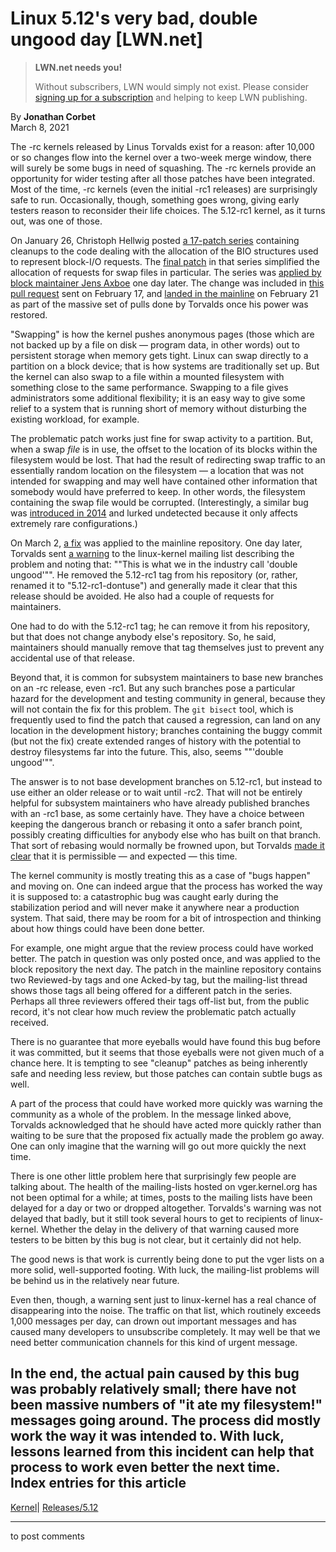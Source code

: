 # Linux 5.12's very bad, double ungood day [LWN.net]

> **LWN.net needs you!**
> 
> Without subscribers, LWN would simply not exist. Please consider [signing up for a subscription](/Promo/nst-nag2/subscribe) and helping to keep LWN publishing. 

By **Jonathan Corbet**  
March 8, 2021 

The -rc kernels released by Linus Torvalds exist for a reason: after 10,000 or so changes flow into the kernel over a two-week merge window, there will surely be some bugs in need of squashing. The -rc kernels provide an opportunity for wider testing after all those patches have been integrated. Most of the time, -rc kernels (even the initial -rc1 releases) are surprisingly safe to run. Occasionally, though, something goes wrong, giving early testers reason to reconsider their life choices. The 5.12-rc1 kernel, as it turns out, was one of those. 

On January 26, Christoph Hellwig posted [a 17-patch series](/ml/linux-block/20210126145247.1964410-1-hch@lst.de/) containing cleanups to the code dealing with the allocation of the BIO structures used to represent block-I/O requests. The [final patch](/ml/linux-block/20210126145247.1964410-18-hch@lst.de/) in that series simplified the allocation of requests for swap files in particular. The series was [applied by block maintainer Jens Axboe](/ml/linux-block/53e9b2e0-7169-f2fe-3c33-5f8a28cbd01b@kernel.dk/) one day later. The change was included in [this pull request](/ml/linux-block/ff4cdd19-1930-bf79-c0fd-f022147095f7@kernel.dk/) sent on February 17, and [landed in the mainline](https://git.kernel.org/linus/48d15436fde6) on February 21 as part of the massive set of pulls done by Torvalds once his power was restored. 

"Swapping" is how the kernel pushes anonymous pages (those which are not backed up by a file on disk — program data, in other words) out to persistent storage when memory gets tight. Linux can swap directly to a partition on a block device; that is how systems are traditionally set up. But the kernel can also swap to a file within a mounted filesystem with something close to the same performance. Swapping to a file gives administrators some additional flexibility; it is an easy way to give some relief to a system that is running short of memory without disturbing the existing workload, for example. 

The problematic patch works just fine for swap activity to a partition. But, when a swap _file_ is in use, the offset to the location of its blocks within the filesystem would be lost. That had the result of redirecting swap traffic to an essentially random location on the filesystem — a location that was not intended for swapping and may well have contained other information that somebody would have preferred to keep. In other words, the filesystem containing the swap file would be corrupted. (Interestingly, a similar bug was [introduced in 2014](https://git.kernel.org/linus/dd6bd0d9c7db) and lurked undetected because it only affects extremely rare configurations.) 

On March 2, [a fix](https://git.kernel.org/linus/caf6912f3f4a) was applied to the mainline repository. One day later, Torvalds sent [a warning](/ml/linux-kernel/CAHk-=wjnzdLSP3oDxhf9eMTYo7GF-QjaNLBUH1Zk3c4A7X75YA@mail.gmail.com/) to the linux-kernel mailing list describing the problem and noting that: ""This is what we in the industry call 'double ungood'"". He removed the 5.12-rc1 tag from his repository (or, rather, renamed it to "5.12-rc1-dontuse") and generally made it clear that this release should be avoided. He also had a couple of requests for maintainers. 

One had to do with the 5.12-rc1 tag; he can remove it from his repository, but that does not change anybody else's repository. So, he said, maintainers should manually remove that tag themselves just to prevent any accidental use of that release. 

Beyond that, it is common for subsystem maintainers to base new branches on an -rc release, even -rc1. But any such branches pose a particular hazard for the development and testing community in general, because they will not contain the fix for this problem. The `git bisect` tool, which is frequently used to find the patch that caused a regression, can land on any location in the development history; branches containing the buggy commit (but not the fix) create extended ranges of history with the potential to destroy filesystems far into the future. This, also, seems ""'double ungood'"". 

The answer is to not base development branches on 5.12-rc1, but instead to use either an older release or to wait until -rc2. That will not be entirely helpful for subsystem maintainers who have already published branches with an -rc1 base, as some certainly have. They have a choice between keeping the dangerous branch or rebasing it onto a safer branch point, possibly creating difficulties for anybody else who has built on that branch. That sort of rebasing would normally be frowned upon, but Torvalds [made it clear](/ml/linux-kernel/CAHk-=wgZjJ89jeH72TC3i6N+z9WEY=3ysp8zR9naRUcSqcAvTA@mail.gmail.com/) that it is permissible — and expected — this time. 

The kernel community is mostly treating this as a case of "bugs happen" and moving on. One can indeed argue that the process has worked the way it is supposed to: a catastrophic bug was caught early during the stabilization period and will never make it anywhere near a production system. That said, there may be room for a bit of introspection and thinking about how things could have been done better. 

For example, one might argue that the review process could have worked better. The patch in question was only posted once, and was applied to the block repository the next day. The patch in the mainline repository contains two Reviewed-by tags and one Acked-by tag, but the mailing-list thread shows those tags all being offered for a different patch in the series. Perhaps all three reviewers offered their tags off-list but, from the public record, it's not clear how much review the problematic patch actually received. 

There is no guarantee that more eyeballs would have found this bug before it was committed, but it seems that those eyeballs were not given much of a chance here. It is tempting to see "cleanup" patches as being inherently safe and needing less review, but those patches can contain subtle bugs as well. 

A part of the process that could have worked more quickly was warning the community as a whole of the problem. In the message linked above, Torvalds acknowledged that he should have acted more quickly rather than waiting to be sure that the proposed fix actually made the problem go away. One can only imagine that the warning will go out more quickly the next time. 

There is one other little problem here that surprisingly few people are talking about. The health of the mailing-lists hosted on vger.kernel.org has not been optimal for a while; at times, posts to the mailing lists have been delayed for a day or two or dropped altogether. Torvalds's warning was not delayed that badly, but it still took several hours to get to recipients of linux-kernel. Whether the delay in the delivery of that warning caused more testers to be bitten by this bug is not clear, but it certainly did not help. 

The good news is that work is currently being done to put the vger lists on a more solid, well-supported footing. With luck, the mailing-list problems will be behind us in the relatively near future. 

Even then, though, a warning sent just to linux-kernel has a real chance of disappearing into the noise. The traffic on that list, which routinely exceeds 1,000 messages per day, can drown out important messages and has caused many developers to unsubscribe completely. It may well be that we need better communication channels for this kind of urgent message. 

In the end, the actual pain caused by this bug was probably relatively small; there have not been massive numbers of "it ate my filesystem!" messages going around. The process did mostly work the way it was intended to. With luck, lessons learned from this incident can help that process to work even better the next time.  
Index entries for this article  
---  
[Kernel](/Kernel/Index)| [Releases/5.12](/Kernel/Index#Releases-5.12)  
  


* * *

to post comments 
